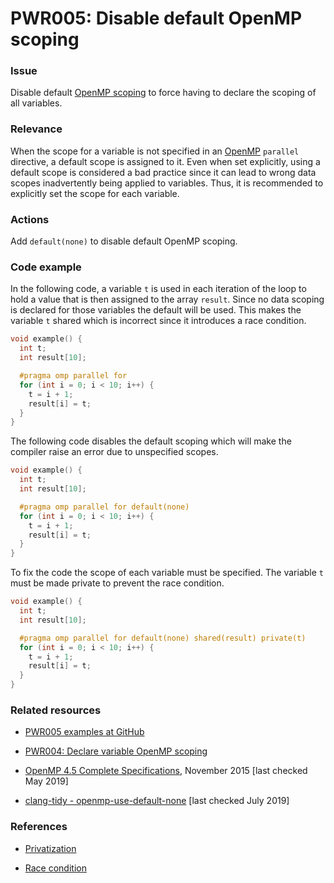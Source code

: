 # PWR005: Disable default OpenMP scoping

### Issue

Disable default
[OpenMP scoping](/Glossary/Variable-scoping-in-the-context-of-OpenMP.md) to
force having to declare the scoping of all variables.

### Relevance

When the scope for a variable is not specified in an
[OpenMP](/Glossary/OpenMP.md) `parallel` directive, a default scope is assigned
to it. Even when set explicitly, using a default scope is considered a bad
practice since it can lead to  wrong data scopes inadvertently being applied to
variables. Thus, it is recommended to explicitly set the scope for each
variable.

### Actions

Add `default(none)` to disable default OpenMP scoping.

### Code example

In the following code, a variable `t` is used in each iteration of the loop to
hold a value that is then assigned to the array `result`. Since no data scoping
is declared for those variables the default will be used. This makes the
variable `t` shared which is incorrect since it introduces a race condition.

```c
void example() {
  int t;
  int result[10];

  #pragma omp parallel for
  for (int i = 0; i < 10; i++) {
    t = i + 1;
    result[i] = t;
  }
}
```

The following code disables the default scoping which will make the compiler
raise an error due to unspecified scopes.

```c
void example() {
  int t;
  int result[10];

  #pragma omp parallel for default(none)
  for (int i = 0; i < 10; i++) {
    t = i + 1;
    result[i] = t;
  }
}
```

To fix the code the scope of each variable must be specified. The variable `t`
must be made private to prevent the race condition.

```c
void example() {
  int t;
  int result[10];

  #pragma omp parallel for default(none) shared(result) private(t)
  for (int i = 0; i < 10; i++) {
    t = i + 1;
    result[i] = t;
  }
}
```

### Related resources

* [PWR005 examples at GitHub](/Checks/PWR005)

* [PWR004: Declare variable OpenMP scoping](/Checks/PWR004/README.md)

* [OpenMP 4.5 Complete Specifications](https://www.openmp.org/wp-content/uploads/openmp-4.5.pdf),
November 2015 [last checked May 2019]

* [clang-tidy - openmp-use-default-none](https://clang.llvm.org/extra/clang-tidy/checks/openmp-use-default-none.html)
[last checked July 2019]

### References

* [Privatization](https://en.wikipedia.org/wiki/Privatization_(computer_programming))

* [Race condition](https://en.wikipedia.org/wiki/Race_condition)
